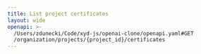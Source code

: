 ```yaml
---
title: List project certificates
layout: wide
openapi: >-
  /Users/zdunecki/Code/xyd-js/openai-clone/openapi.yaml#GET
  /organization/projects/{project_id}/certificates
---
```


